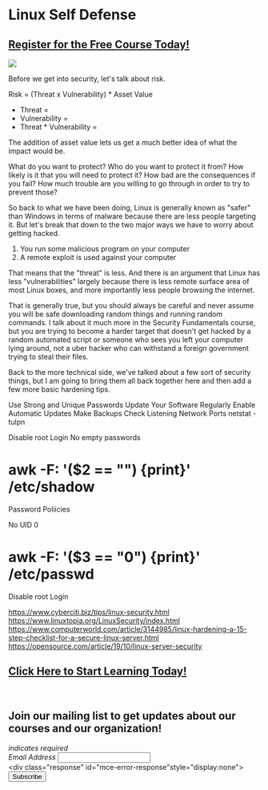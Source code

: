 # Linux Self Defense
##  [Register for the Free Course Today!](https://roppers.thinkific.com/courses/computing-fundamentals)
[<img src="https://imgs.xkcd.com/comics/linux_user_at_best_buy.png">](https://xkcd.com/272/)


Before we get into security, let's talk about risk.

 Risk = (Threat x Vulnerability) * Asset Value 

* Threat =
* Vulnerability = 
* Threat * Vulnerability =

The addition of asset value lets us get a much better idea of what the impact would be.


What do you want to protect? Who do you want to protect it from? How likely is it that you will need to protect it? How bad are the consequences if you fail? How much trouble are you willing to go through in order to try to prevent those?

So back to what we have been doing, Linux is generally known as "safer" than Windows in terms of malware because there are less people targeting it. But let's 
 break that down to the two major ways we have to worry about getting hacked. 

1. You run some malicious program on your computer
2. A remote exploit is used against your computer

That means that the "threat" is less. And there is an argument that Linux has less "vulnerabilities" largely because there is less remote surface area of most Linux boxes, and more importantly less people browsing the internet. 

That is generally true, but you should always be careful and never assume you will be safe downloading random things and running random commands. I talk about it much more in the Security Fundamentals course, but you are trying to become a harder target that doesn't get hacked by a random automated script or someone who sees you left your computer lying around, not a uber hacker who can withstand a foreign government trying to steal their files.

Back to the more technical side, we've talked about a few sort of security things, but I am going to bring them all back together here and then add a few more basic hardening tips.

Use Strong and Unique Passwords
Update Your Software Regularly
Enable Automatic Updates
Make Backups
Check Listening Network Ports
netstat -tulpn

Disable root Login
No empty passwords
# awk -F: '($2 == "") {print}' /etc/shadow
Password Poliicies

No UID 0
# awk -F: '($3 == "0") {print}' /etc/passwd

 Disable root Login



<https://www.cyberciti.biz/tips/linux-security.html>
<https://www.linuxtopia.org/LinuxSecurity/index.html>
<https://www.computerworld.com/article/3144985/linux-hardening-a-15-step-checklist-for-a-secure-linux-server.html>
<https://opensource.com/article/19/10/linux-server-security>

##  [Click Here to Start Learning Today!](https://roppers.thinkific.com/courses/computing-fundamentals)
<br><div id="mc_embed_signup"><form action="https://gmail.us5.list-manage.com/subscribe/post?u=4d03cc5db483966f7e0fe17cc&amp;id=8d9620c4b7" method="post" id="mc-embedded-subscribe-form" name="mc-embedded-subscribe-form" class="validate" target="_blank" novalidate>  <div id="mc_embed_signup_scroll"><h2>Join our mailing list to get updates about our courses and our organization!</h2><div class="indicates-required"><span class="asterisk">*</span> indicates required</div><div class="mc-field-group">	<label for="mce-EMAIL">Email Address  <span class="asterisk">*</span></label>	<input type="email" value="" name="EMAIL" class="required email" id="mce-EMAIL"></div>	<div id="mce-responses" class="clear">		<div class="response" id="mce-error-response"style="display:none"></div>		<div class="response" id="mce-success-response" style="display:none"></div>	</div>    <!-- real people should not fill this in and expect good things - do not remove this or risk form bot signups-->    <div style="position: absolute; left: -5000px;" aria-hidden="true"><input type="text" name="b_4d03cc5db483966f7e0fe17cc_8d9620c4b7" tabindex="-1" value=""></div>    <div class="clear"><input type="submit" value="Subscribe" name="subscribe" id="mc-embedded-subscribe" class="button"></div>    </div></form></div><script type="text/javascript" src="//s3.amazonaws.com/downloads.mailchimp.com/js/mc-validate.js"></script><script type="text/javascript">(function($) {window.fnames = new Array(); window.ftypes = newArray();fnames[0]="EMAIL";ftypes[0]="email";}(jQuery));var $mcj = jQuery.noConflict(true);</script><!--End mc_embed_signup-->